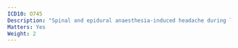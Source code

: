 ```yaml
---
ICD10: O745
Description: "Spinal and epidural anaesthesia-induced headache during labour and delivery"
Matters: Yes
Weight: 2
---
```

